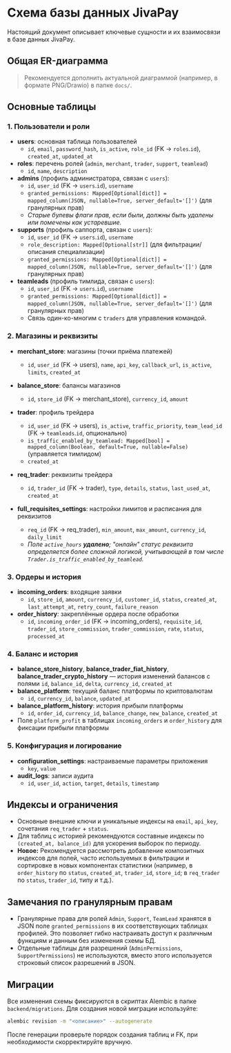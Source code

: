 # Схема базы данных JivaPay

Настоящий документ описывает ключевые сущности и их взаимосвязи в базе данных JivaPay.

## Общая ER-диаграмма

> Рекомендуется дополнить актуальной диаграммой (например, в формате PNG/Drawio) в папке `docs/`.

## Основные таблицы

### 1. Пользователи и роли
- **users**: основная таблица пользователей
  - `id`, `email`, `password_hash`, `is_active`, `role_id` (FK -> `roles`.`id`), `created_at`, `updated_at`
- **roles**: перечень ролей (`admin`, `merchant`, `trader`, `support`, `teamlead`)
  - `id`, `name`, `description`
- **admins** (профиль администратора, связан с `users`):
  - `id`, `user_id` (FK -> `users`.`id`), `username`
  - `granted_permissions: Mapped[Optional[dict]] = mapped_column(JSON, nullable=True, server_default='[]')` (для гранулярных прав)
  - _Старые булевы флаги прав, если были, должны быть удалены или помечены как устаревшие._
- **supports** (профиль саппорта, связан с `users`):
  - `id`, `user_id` (FK -> `users`.`id`), `username`
  - `role_description: Mapped[Optional[str]]` (для фильтрации/описания специализации)
  - `granted_permissions: Mapped[Optional[dict]] = mapped_column(JSON, nullable=True, server_default='[]')` (для гранулярных прав)
- **teamleads** (профиль тимлида, связан с `users`):
  - `id`, `user_id` (FK -> `users`.`id`), `username`
  - `granted_permissions: Mapped[Optional[dict]] = mapped_column(JSON, nullable=True, server_default='[]')` (для гранулярных прав)
  - Связь один-ко-многим с `traders` для управления командой.

### 2. Магазины и реквизиты
- **merchant_store**: магазины (точки приёма платежей)
  - `id`, `user_id` (FK → users), `name`, `api_key`, `callback_url`, `is_active`, `limits`, `created_at`
- **balance_store**: балансы магазинов
  - `id`, `store_id` (FK → merchant_store), `currency_id`, `amount`

- **trader**: профиль трейдера
  - `id`, `user_id` (FK → users), `is_active`, `traffic_priority`, `team_lead_id` (FK -> `teamleads`.`id`, опционально)
  - `is_traffic_enabled_by_teamlead: Mapped[bool] = mapped_column(Boolean, default=True, nullable=False)` (управляется тимлидом)
  - `created_at`
- **req_trader**: реквизиты трейдера
  - `id`, `trader_id` (FK → trader), `type`, `details`, `status`, `last_used_at`, `created_at`
- **full_requisites_settings**: настройки лимитов и расписания для реквизитов
  - `req_id` (FK → req_trader), `min_amount`, `max_amount`, `currency_id`, `daily_limit`
  - _Поле `active_hours` **удалено**; "онлайн" статус реквизита определяется более сложной логикой, учитывающей в том числе `Trader.is_traffic_enabled_by_teamlead`._

### 3. Ордеры и история
- **incoming_orders**: входящие заявки
  - `id`, `store_id`, `amount`, `currency_id`, `customer_id`, `status`, `created_at`, `last_attempt_at`, `retry_count`, `failure_reason`
- **order_history**: закреплённые ордера после обработки
  - `id`, `incoming_order_id` (FK → incoming_orders), `requisite_id`, `trader_id`, `store_commission`, `trader_commission`, `rate`, `status`, `processed_at`

### 4. Баланс и история
- **balance_store_history**, **balance_trader_fiat_history**, **balance_trader_crypto_history** — история изменений балансов с полями `id`, `balance_id`, `delta`, `currency_id`, `created_at`
- **balance_platform**: текущий баланс платформы по криптовалютам
  - `id`, `currency_id`, `balance`, `updated_at`
- **balance_platform_history**: история прибыли платформы
  - `id`, `order_id`, `currency_id`, `balance_change`, `new_balance`, `created_at`
- Поле `platform_profit` в таблицах `incoming_orders` и `order_history` для фиксации прибыли платформы

### 5. Конфигурация и логирование
- **configuration_settings**: настраиваемые параметры приложения
  - `key`, `value`
- **audit_logs**: записи аудита
  - `id`, `user_id`, `action`, `target`, `details`, `timestamp`

## Индексы и ограничения
- Основные внешние ключи и уникальные индексы на `email`, `api_key`, сочетания `req_trader` + `status`.
- Для таблиц с историей рекомендуются составные индексы по `(created_at, balance_id)` для ускорения выборок по периоду.
- **Новое:** Рекомендуется рассмотреть добавление композитных индексов для полей, часто используемых в фильтрации и сортировке в новых компонентах статистики (например, в `order_history` по `status`, `created_at`, `trader_id`, `store_id`; в `req_trader` по `status`, `trader_id`, типу и т.д.).

## Замечания по гранулярным правам
- Гранулярные права для ролей `Admin`, `Support`, `TeamLead` хранятся в JSON поле `granted_permissions` в их соответствующих таблицах профилей. Это позволяет гибко настраивать доступ к различным функциям и данным без изменения схемы БД.
- Отдельные таблицы для разрешений (`AdminPermissions`, `SupportPermissions`) не используются, вместо этого используется строковый список разрешений в JSON.

## Миграции
Все изменения схемы фиксируются в скриптах Alembic в папке `backend/migrations`. Для создания новой миграции используйте:
```bash
alembic revision -m "<описание>" --autogenerate
```
После генерации проверьте порядок создания таблиц и FK, при необходимости скорректируйте вручную.

